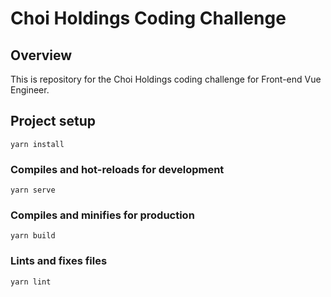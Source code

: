 # Choi Holdings Coding Challenge

## Overview

This is repository for the Choi Holdings coding challenge for Front-end Vue Engineer.

## Project setup
```
yarn install
```

### Compiles and hot-reloads for development
```
yarn serve
```

### Compiles and minifies for production
```
yarn build
```

### Lints and fixes files
```
yarn lint
```
